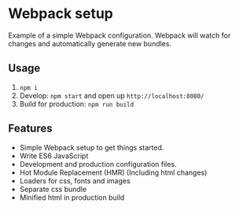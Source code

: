 # Webpack setup

Example of a simple Webpack configuration. Webpack will watch for changes and automatically generate new bundles.

## Usage

1. `npm i`
2. Develop: `npm start` and open up `http://localhost:8080/`
3. Build for production: `npm run build`

## Features
+ Simple Webpack setup to get things started.
+ Write ES6 JavaScript
+ Development and production configuration files.
+ Hot Module Replacement (HMR) (Including html changes)
+ Loaders for css, fonts and images
+ Separate css bundle
+ Minified html in production build
